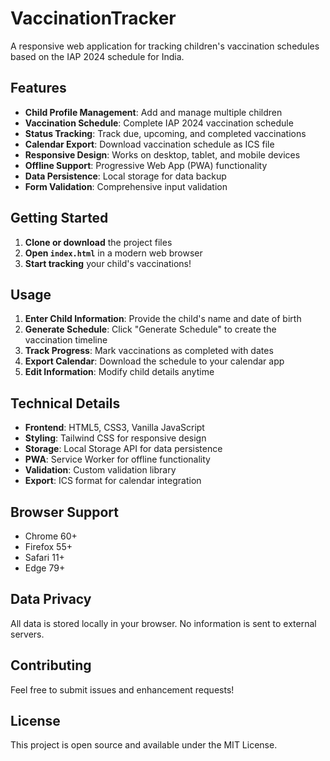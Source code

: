 # VaccinationTracker

A responsive web application for tracking children's vaccination schedules based on the IAP 2024 schedule for India.

## Features

- **Child Profile Management**: Add and manage multiple children
- **Vaccination Schedule**: Complete IAP 2024 vaccination schedule
- **Status Tracking**: Track due, upcoming, and completed vaccinations
- **Calendar Export**: Download vaccination schedule as ICS file
- **Responsive Design**: Works on desktop, tablet, and mobile devices
- **Offline Support**: Progressive Web App (PWA) functionality
- **Data Persistence**: Local storage for data backup
- **Form Validation**: Comprehensive input validation

## Getting Started

1. **Clone or download** the project files
2. **Open `index.html`** in a modern web browser
3. **Start tracking** your child's vaccinations!

## Usage

1. **Enter Child Information**: Provide the child's name and date of birth
2. **Generate Schedule**: Click "Generate Schedule" to create the vaccination timeline
3. **Track Progress**: Mark vaccinations as completed with dates
4. **Export Calendar**: Download the schedule to your calendar app
5. **Edit Information**: Modify child details anytime

## Technical Details

- **Frontend**: HTML5, CSS3, Vanilla JavaScript
- **Styling**: Tailwind CSS for responsive design
- **Storage**: Local Storage API for data persistence
- **PWA**: Service Worker for offline functionality
- **Validation**: Custom validation library
- **Export**: ICS format for calendar integration

## Browser Support

- Chrome 60+
- Firefox 55+
- Safari 11+
- Edge 79+

## Data Privacy

All data is stored locally in your browser. No information is sent to external servers.

## Contributing

Feel free to submit issues and enhancement requests!

## License

This project is open source and available under the MIT License. 